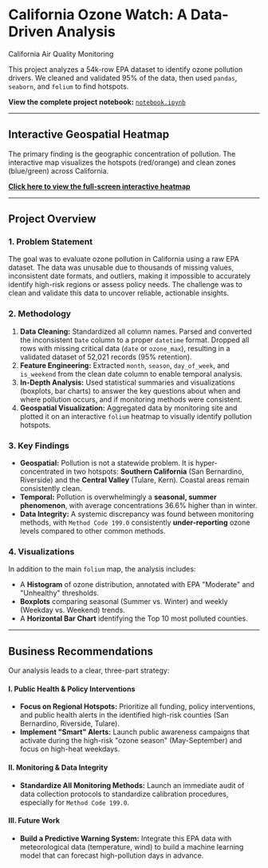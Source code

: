 # California Ozone Watch: A Data-Driven Analysis

California Air Quality Monitoring

This project analyzes a 54k-row EPA dataset to identify ozone pollution drivers. We cleaned and validated 95% of the data, then used `pandas`, `seaborn`, and `folium` to find hotspots.

**View the complete project notebook:** [`notebook.ipynb`](./notebook.ipynb)

---

## Interactive Geospatial Heatmap

The primary finding is the geographic concentration of pollution. The interactive map visualizes the hotspots (red/orange) and clean zones (blue/green) across California.

**[Click here to view the full-screen interactive heatmap](https://github.com/syafiraalatika/ca-ozone-analysis/blob/main/ozone_heatmap_with_basemap.html)**

---

## Project Overview

### 1. Problem Statement
The goal was to evaluate ozone pollution in California using a raw EPA dataset. The data was unusable due to thousands of missing values, inconsistent date formats, and outliers, making it impossible to accurately identify high-risk regions or assess policy needs. The challenge was to clean and validate this data to uncover reliable, actionable insights.

### 2. Methodology
1.  **Data Cleaning:** Standardized all column names. Parsed and converted the inconsistent `Date` column to a proper `datetime` format. Dropped all rows with missing critical data (`date` or `ozone_max`), resulting in a validated dataset of 52,021 records (95% retention).
2.  **Feature Engineering:** Extracted `month`, `season`, `day_of_week`, and `is_weekend` from the clean date column to enable temporal analysis.
3.  **In-Depth Analysis:** Used statistical summaries and visualizations (boxplots, bar charts) to answer the key questions about when and where pollution occurs, and if monitoring methods were consistent.
4.  **Geospatial Visualization:** Aggregated data by monitoring site and plotted it on an interactive `folium` heatmap to visually identify pollution hotspots.

### 3. Key Findings
* **Geospatial:** Pollution is not a statewide problem. It is hyper-concentrated in two hotspots: **Southern California** (San Bernardino, Riverside) and the **Central Valley** (Tulare, Kern). Coastal areas remain consistently clean.
* **Temporal:** Pollution is overwhelmingly a **seasonal, summer phenomenon**, with average concentrations 36.6% higher than in winter.
* **Data Integrity:** A systemic discrepancy was found between monitoring methods, with `Method Code 199.0` consistently **under-reporting** ozone levels compared to other common methods.

### 4. Visualizations
In addition to the main `folium` map, the analysis includes:
* A **Histogram** of ozone distribution, annotated with EPA "Moderate" and "Unhealthy" thresholds.
* **Boxplots** comparing seasonal (Summer vs. Winter) and weekly (Weekday vs. Weekend) trends.
* A **Horizontal Bar Chart** identifying the Top 10 most polluted counties.

---

## Business Recommendations

Our analysis leads to a clear, three-part strategy:

#### I. Public Health & Policy Interventions
* **Focus on Regional Hotspots:** Prioritize all funding, policy interventions, and public health alerts in the identified high-risk counties (San Bernardino, Riverside, Tulare).
* **Implement "Smart" Alerts:** Launch public awareness campaigns that activate during the high-risk "ozone season" (May-September) and focus on high-heat weekdays.

#### II. Monitoring & Data Integrity
* **Standardize All Monitoring Methods:** Launch an immediate audit of data collection protocols to standardize calibration procedures, especially for `Method Code 199.0`.

#### III. Future Work
* **Build a Predictive Warning System:** Integrate this EPA data with meteorological data (temperature, wind) to build a machine learning model that can forecast high-pollution days in advance.
